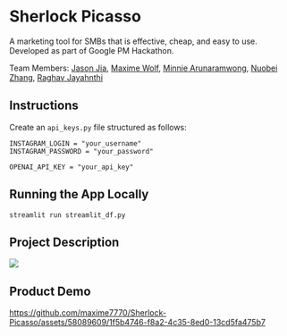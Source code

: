 # Sherlock Picasso

A marketing tool for SMBs that is effective, cheap, and easy to use. Developed as part of Google PM Hackathon.

Team Members: [Jason Jia](https://www.linkedin.com/in/jasonjiajs/), [Maxime Wolf](https://www.linkedin.com/in/maxime-wolf/), [Minnie Arunaramwong](https://www.linkedin.com/in/minnie-arunaramwong/), [Nuobei Zhang](https://www.linkedin.com/in/nuobeizhang/), [Raghav Jayahnthi](https://www.linkedin.com/in/rrmj/)

## Instructions

Create an `api_keys.py` file structured as follows:

```
INSTAGRAM_LOGIN = "your_username"
INSTAGRAM_PASSWORD = "your_password"

OPENAI_API_KEY = "your_api_key"
``````

## Running the App Locally

``` streamlit run streamlit_df.py ```



## Project Description

<img src="summary_slide.jpeg">

## Product Demo

https://github.com/maxime7770/Sherlock-Picasso/assets/58089609/1f5b4746-f8a2-4c35-8ed0-13cd5fa475b7


